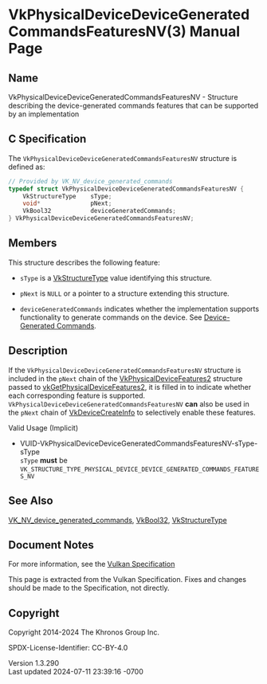 # VkPhysicalDeviceDeviceGeneratedCommandsFeaturesNV(3) Manual Page

## Name

VkPhysicalDeviceDeviceGeneratedCommandsFeaturesNV - Structure describing
the device-generated commands features that can be supported by an
implementation



## <a href="#_c_specification" class="anchor"></a>C Specification

The `VkPhysicalDeviceDeviceGeneratedCommandsFeaturesNV` structure is
defined as:

``` c
// Provided by VK_NV_device_generated_commands
typedef struct VkPhysicalDeviceDeviceGeneratedCommandsFeaturesNV {
    VkStructureType    sType;
    void*              pNext;
    VkBool32           deviceGeneratedCommands;
} VkPhysicalDeviceDeviceGeneratedCommandsFeaturesNV;
```

## <a href="#_members" class="anchor"></a>Members

This structure describes the following feature:

- `sType` is a [VkStructureType](https://registry.khronos.org/vulkan/specs/1.3-extensions/man/html/VkStructureType.html) value identifying
  this structure.

- `pNext` is `NULL` or a pointer to a structure extending this
  structure.

- <span id="features-deviceGeneratedCommands"></span>
  `deviceGeneratedCommands` indicates whether the implementation
  supports functionality to generate commands on the device. See <a
  href="https://registry.khronos.org/vulkan/specs/1.3-extensions/html/vkspec.html#device-generated-commands"
  target="_blank" rel="noopener">Device-Generated Commands</a>.

## <a href="#_description" class="anchor"></a>Description

If the `VkPhysicalDeviceDeviceGeneratedCommandsFeaturesNV` structure is
included in the `pNext` chain of the
[VkPhysicalDeviceFeatures2](https://registry.khronos.org/vulkan/specs/1.3-extensions/man/html/VkPhysicalDeviceFeatures2.html) structure
passed to
[vkGetPhysicalDeviceFeatures2](https://registry.khronos.org/vulkan/specs/1.3-extensions/man/html/vkGetPhysicalDeviceFeatures2.html), it is
filled in to indicate whether each corresponding feature is supported.
`VkPhysicalDeviceDeviceGeneratedCommandsFeaturesNV` **can** also be used
in the `pNext` chain of [VkDeviceCreateInfo](https://registry.khronos.org/vulkan/specs/1.3-extensions/man/html/VkDeviceCreateInfo.html) to
selectively enable these features.

Valid Usage (Implicit)

- <a
  href="#VUID-VkPhysicalDeviceDeviceGeneratedCommandsFeaturesNV-sType-sType"
  id="VUID-VkPhysicalDeviceDeviceGeneratedCommandsFeaturesNV-sType-sType"></a>
  VUID-VkPhysicalDeviceDeviceGeneratedCommandsFeaturesNV-sType-sType  
  `sType` **must** be
  `VK_STRUCTURE_TYPE_PHYSICAL_DEVICE_DEVICE_GENERATED_COMMANDS_FEATURES_NV`

## <a href="#_see_also" class="anchor"></a>See Also

[VK_NV_device_generated_commands](https://registry.khronos.org/vulkan/specs/1.3-extensions/man/html/VK_NV_device_generated_commands.html),
[VkBool32](https://registry.khronos.org/vulkan/specs/1.3-extensions/man/html/VkBool32.html), [VkStructureType](https://registry.khronos.org/vulkan/specs/1.3-extensions/man/html/VkStructureType.html)

## <a href="#_document_notes" class="anchor"></a>Document Notes

For more information, see the <a
href="https://registry.khronos.org/vulkan/specs/1.3-extensions/html/vkspec.html#VkPhysicalDeviceDeviceGeneratedCommandsFeaturesNV"
target="_blank" rel="noopener">Vulkan Specification</a>

This page is extracted from the Vulkan Specification. Fixes and changes
should be made to the Specification, not directly.

## <a href="#_copyright" class="anchor"></a>Copyright

Copyright 2014-2024 The Khronos Group Inc.

SPDX-License-Identifier: CC-BY-4.0

Version 1.3.290  
Last updated 2024-07-11 23:39:16 -0700
